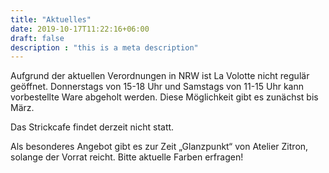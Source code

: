 ```yaml
---
title: "Aktuelles"
date: 2019-10-17T11:22:16+06:00
draft: false
description : "this is a meta description"
---
```


 

Aufgrund der aktuellen Verordnungen in NRW ist La Volotte nicht regulär geöffnet. 
Donnerstags von 15-18 Uhr und Samstags von 11-15 Uhr kann vorbestellte Ware abgeholt werden. Diese Möglichkeit gibt es zunächst bis März.

Das Strickcafe findet derzeit nicht statt.

Als besonderes Angebot gibt es zur Zeit „Glanzpunkt“ von Atelier Zitron, solange der Vorrat reicht. Bitte aktuelle Farben erfragen! 
